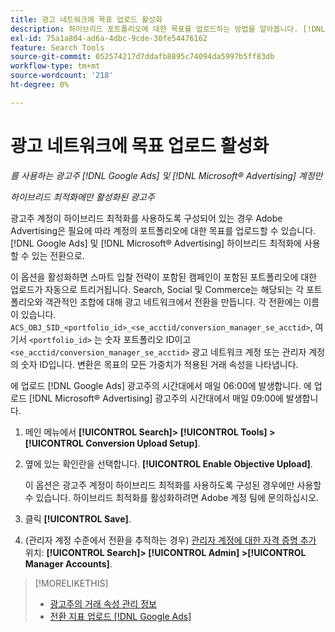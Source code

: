```yaml
---
title: 광고 네트워크에 목표 업로드 활성화
description: 하이브리드 포트폴리오에 대한 목표를 업로드하는 방법을 알아봅니다. [!DNL Google Ads] 및 [!DNL Microsoft® Advertising].
exl-id: 75a1a804-ad6a-4dbc-9cde-30fe54476162
feature: Search Tools
source-git-commit: 052574217d7ddafb8895c74094da5997b5ff83db
workflow-type: tm+mt
source-wordcount: '218'
ht-degree: 0%

---
```


# 광고 네트워크에 목표 업로드 활성화

*를 사용하는 광고주 [!DNL Google Ads] 및 [!DNL Microsoft® Advertising] 계정만*

*하이브리드 최적화에만 활성화된 광고주*

광고주 계정이 하이브리드 최적화를 사용하도록 구성되어 있는 경우 Adobe Advertising은 필요에 따라 계정의 포트폴리오에 대한 목표를 업로드할 수 있습니다. [!DNL Google Ads] 및 [!DNL Microsoft® Advertising] 하이브리드 최적화에 사용할 수 있는 전환으로.

이 옵션을 활성화하면 스마트 입찰 전략이 포함된 캠페인이 포함된 포트폴리오에 대한 업로드가 자동으로 트리거됩니다. Search, Social 및 Commerce는 해당되는 각 포트폴리오와 객관적인 조합에 대해 광고 네트워크에서 전환을 만듭니다. 각 전환에는 이름이 있습니다. `ACS_OBJ_SID_<portfolio_id>_<se_acctid/conversion_manager_se_acctid>`, 여기서 `<portfolio_id>` 는 숫자 포트폴리오 ID이고 `<se_acctid/conversion_manager_se_acctid>` 광고 네트워크 계정 또는 관리자 계정의 숫자 ID입니다. 변환은 목표의 모든 가중치가 적용된 거래 속성을 나타냅니다.

에 업로드 [!DNL Google Ads] 광고주의 시간대에서 매일 06:00에 발생합니다. 에 업로드 [!DNL Microsoft® Advertising] 광고주의 시간대에서 매일 09:00에 발생합니다.

<!-- Note to self: Conversions tracked by Google Ads and by the Microsoft Advertising universal event tracking (UET) tag aren't re-uploaded to the ad networks. -->

1. 메인 메뉴에서 **[!UICONTROL Search]> [!UICONTROL Tools] >[!UICONTROL Conversion Upload Setup]**.

1. 옆에 있는 확인란을 선택합니다. **[!UICONTROL Enable Objective Upload]**.

   이 옵션은 광고주 계정이 하이브리드 최적화를 사용하도록 구성된 경우에만 사용할 수 있습니다. 하이브리드 최적화를 활성화하려면 Adobe 계정 팀에 문의하십시오.

1. 클릭 **[!UICONTROL Save]**.

1. (관리자 계정 수준에서 전환을 추적하는 경우) [관리자 계정에 대한 자격 증명 추가](/help/search-social-commerce/admin/manager-accounts.md) 위치: **[!UICONTROL Search]> [!UICONTROL Admin] >[!UICONTROL Manager Accounts]**.

>[!MORELIKETHIS]
>
>* [광고주의 거래 속성 관리 정보](/help/search-social-commerce/admin/transaction-properties/transaction-property-about.md)
>* [전환 지표 업로드 [!DNL Google Ads]](conversion-metrics-upload-to-google.md)
